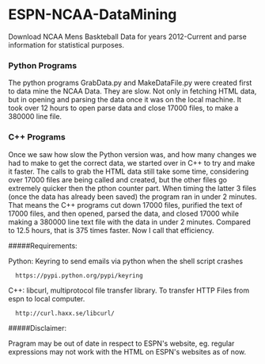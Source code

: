 # ESPN-NCAA-DataMining
Download NCAA Mens Baskteball Data for years 2012-Current and parse information for statistical purposes.

### Python Programs

The python programs GrabData.py and MakeDataFile.py were created first to data mine the NCAA Data. They are slow. Not only in fetching HTML data, but in opening and parsing the data once it was on the local machine. It took over 12 hours to open parse data and close 17000 files, to make a 380000 line file.

### C++ Programs

Once we saw how slow the Python version was, and how many changes we had to make to get the correct data, we started over in C++ to try and make it faster. The calls to grab the HTML data still take some time, considering over 17000 files are being called and created, but the other files go extremely quicker then the pthon counter part. When timing the latter 3 files (once the data has already been saved) the program ran in under 2 minutes. That means the C++ programs cut down 17000 files, purified the text of 17000 files, and then opened, parsed the data, and closed 17000 while making a 380000 line text file with the data in under 2 minutes. Compared to 12.5 hours, that is 375 times faster. Now I call that efficiency. 

#####Requirements:

Python: Keyring to send emails via python when the shell script crashes

      https://pypi.python.org/pypi/keyring
      
C++: libcurl, multiprotocol file transfer library. To transfer HTTP Files from espn to local computer.

      http://curl.haxx.se/libcurl/
      
      
#####Disclaimer:

Pragram may be out of date in respect to ESPN's website, eg. regular expressions may not work with the HTML on ESPN's websites as of now.
